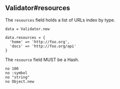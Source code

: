 ## Validator#resources

The `resources` field holds a list of URLs index by type.

    data = Validator.new

    data.resources = {
      'home' => 'http://foo.org',
      'docs' => 'http://foo.org/api'
    }

The `resource` field MUST be a Hash.

    no 100
    no :symbol
    no "string"
    no Object.new

